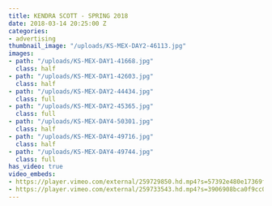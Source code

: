```yaml
---
title: KENDRA SCOTT - SPRING 2018
date: 2018-03-14 20:25:00 Z
categories:
- advertising
thumbnail_image: "/uploads/KS-MEX-DAY2-46113.jpg"
images:
- path: "/uploads/KS-MEX-DAY1-41668.jpg"
  class: half
- path: "/uploads/KS-MEX-DAY1-42603.jpg"
  class: half
- path: "/uploads/KS-MEX-DAY2-44434.jpg"
  class: full
- path: "/uploads/KS-MEX-DAY2-45365.jpg"
  class: full
- path: "/uploads/KS-MEX-DAY4-50301.jpg"
  class: half
- path: "/uploads/KS-MEX-DAY4-49716.jpg"
  class: half
- path: "/uploads/KS-MEX-DAY4-49744.jpg"
  class: full
has_video: true
video_embeds:
- https://player.vimeo.com/external/259729850.hd.mp4?s=57392e480e17369f7aba54da37e3c878b92c7227&profile_id=175
- https://player.vimeo.com/external/259733543.hd.mp4?s=3906908bca0f9cc081156a0197c267398e2a7751&profile_id=175
---
```


